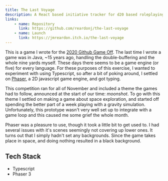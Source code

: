 ```yaml
---
title: The Last Voyage
description: A React based initiative tracker for d20 based roleplaying games. 
links:
    - name: Repository
      link: https://github.com/reardonj/the-last-voyage
    - name: Launch
      link: https://jmreardon.itch.io/the-last-voyage
---
```

This is a game I wrote for the [2020 Github Game Off](https://itch.io/jam/game-off-2020). The last time I wrote a game was in Java, ~15 years ago, handling the double-buffering and the whole nine yards myself. These days there seems to be a game engine (or five) for every language. For these purposes of this exercise, I wanted to experiment with using Typescript, so after a bit of poking around, I settled on [Phaser](http://phaser.io/), a 2D javascript game engine, and got typing.

This competition ran for all of November and included a theme the games had to follow, announced at the start of our time: *moonshot*. To go with this theme I settled on making a game about space exploration, and started off spending the better part of a week playing with a gravity simulation. Unfortunately, this prototype wasn't very well set up to integrate with a game loop and this caused me some grief the whole month. 

Phaser was a pleasure to use, though it took a little bit to get used to. I had several issues with it's scenes seemingly not covering up lower ones. It turns out that I simply hadn't set any backgrounds. Since the game takes place in space, and doing nothing resulted in a black background.

## Tech Stack

- Typescript
- Phaser 3